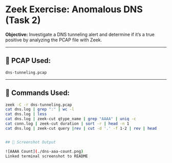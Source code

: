 # Zeek Exercise: Anomalous DNS (Task 2)

**Objective:** Investigate a DNS tunneling alert and determine if it’s a true positive by analyzing the PCAP file with Zeek.

---

## 📂 PCAP Used:
`dns-tunneling.pcap`

---

## 🔧 Commands Used:
```bash
zeek -C -r dns-tunneling.pcap
cat dns.log | grep ":" | wc -l
cat dns.log | less
cat dns.log | zeek-cut qtype_name | grep "AAAA" | uniq -c
cat conn.log | zeek-cut duration | sort -r | head -n 1
cat dns.log | zeek-cut query |rev | cut -d '.' -f 1-2 | rev | head


## 📸 Screenshot Output

![AAAA Count](./dns-aaa-count.png)
Linked terminal screenshot to README






